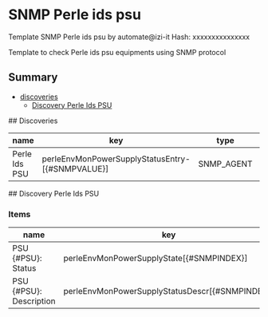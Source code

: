 # SNMP Perle ids  psu
Template SNMP Perle ids psu by automate@izi-it
Hash: xxxxxxxxxxxxxxx

Template to check Perle ids psu  equipments using SNMP protocol
## Summary
* [discoveries](#discoveries)
  * [Discovery Perle Ids PSU ](#discovery_perle_ids_psu
)
<a name="discoveries" />
## Discoveries

| name | key | type | delay |
| ------------- |------------- |------------- |------------- |
| Perle Ids PSU | perleEnvMonPowerSupplyStatusEntry-[{#SNMPVALUE}] | SNMP_AGENT | 1h |

<a name="discovery_perle_ids_psu" />
## Discovery Perle Ids PSU

### Items

| name | key | type |
| ------------- |------------- |------------- |
| PSU {#PSU}: Status | perleEnvMonPowerSupplyState[{#SNMPINDEX}] | SNMP_AGENT |
| PSU {#PSU}: Description | perleEnvMonPowerSupplyStatusDescr[{#SNMPINDEX}] | SNMP_AGENT |
